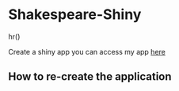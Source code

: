 # Shakespeare-Shiny
hr()

Create a shiny app
you can access my app [here](https://ssshinyapp.shinyapps.io/problem-set-3-Srabani/)
## How to re-create the application


